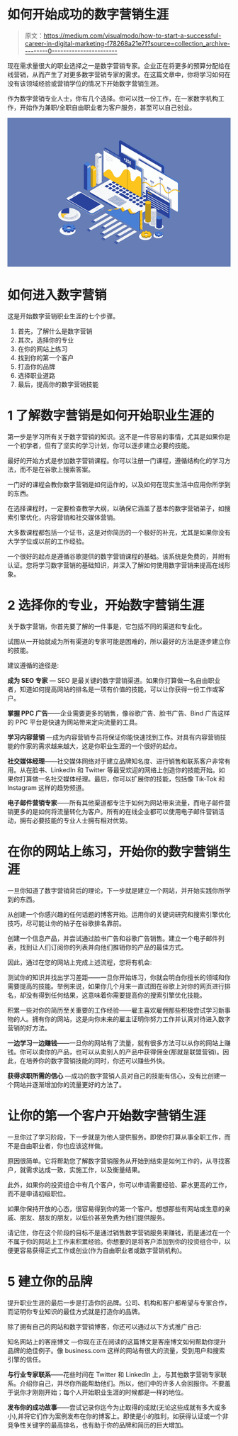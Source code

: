 # 如何开始成功的数字营销生涯

> 原文：<https://medium.com/visualmodo/how-to-start-a-successful-career-in-digital-marketing-f78268a21e7f?source=collection_archive---------0----------------------->

现在需求量很大的职业选择之一是数字营销专家。企业正在将更多的预算分配给在线营销，从而产生了对更多数字营销专家的需求。在这篇文章中，你将学习如何在没有该领域经验或营销学位的情况下开始数字营销生涯。

作为数字营销专业人士，你有几个选择。你可以找一份工作，在一家数字机构工作，开始作为兼职/全职自由职业者为客户服务，甚至可以自己创业。

![](img/164cdcdaa14c14e8808aae7a88c5dde8.png)

# 如何进入数字营销

这是开始数字营销职业生涯的七个步骤。

1.  首先，了解什么是数字营销
2.  其次，选择你的专业
3.  在你的网站上练习
4.  找到你的第一个客户
5.  打造你的品牌
6.  选择职业道路
7.  最后，提高你的数字营销技能

# 1 了解数字营销是如何开始职业生涯的

第一步是学习所有关于数字营销的知识。这不是一件容易的事情，尤其是如果你是一个初学者，但有了坚实的学习计划，你可以逐步建立必要的技能。

最好的开始方式是参加数字营销课程。你可以注册一门课程，遵循结构化的学习方法，而不是在谷歌上搜索答案。

一门好的课程会教你数字营销是如何运作的，以及如何在现实生活中应用你所学到的东西。

在选择课程时，一定要检查教学大纲，以确保它涵盖了基本的数字营销弟子，如搜索引擎优化，内容营销和社交媒体营销。

大多数课程都包括一个证书，这是对你简历的一个极好的补充，尤其是如果你没有大学学位或以前的工作经验。

一个很好的起点是遵循谷歌提供的数字营销课程的基础。该系统是免费的，并附有认证。您将学习数字营销的基础知识，并深入了解如何使用数字营销来提高在线形象。

# 2 选择你的专业，开始数字营销生涯

关于数字营销，你首先要了解的一件事是，它包括不同的渠道和专业化。

试图从一开始就成为所有渠道的专家可能是困难的，所以最好的方法是逐步建立你的技能。

建议遵循的途径是:

**成为 SEO 专家** — SEO 是最关键的数字营销渠道。如果你打算做一名自由职业者，知道如何提高网站的排名是一项有价值的技能，可以让你获得一份工作或客户。

**掌握 PPC 广告**——企业需要更多的销售，像谷歌广告、脸书广告、Bind 广告这样的 PPC 平台是快速为网站带来定向流量的工具。

**学习内容营销** —成为内容营销专员将保证你能快速找到工作。对具有内容营销技能的作家的需求越来越大，这是你职业生涯的一个很好的起点。

**社交媒体经理**——社交媒体网络对于建立品牌知名度、进行销售和联系客户非常有用。从在脸书、LinkedIn 和 Twitter 等最受欢迎的网络上创造你的技能开始。如果你打算做一名社交媒体经理。最后，你可以扩展你的技能，包括像 Tik-Tok 和 Instagram 这样的趋势频道。

**电子邮件营销专家**——所有其他渠道都专注于如何为网站带来流量，而电子邮件营销更多的是如何将流量转化为客户。所有的在线企业都可以使用电子邮件营销活动，拥有必要技能的专业人士拥有相对优势。

# 在你的网站上练习，开始你的数字营销生涯

一旦你知道了数字营销背后的理论，下一步就是建立一个网站，并开始实践你所学到的东西。

从创建一个你感兴趣的任何话题的博客开始。运用你的关键词研究和搜索引擎优化技巧，尽可能让你的帖子在谷歌排名靠前。

创建一个信息产品，并尝试通过脸书广告和谷歌广告销售。建立一个电子邮件列表，找到让人们订阅你的列表并向他们推销你的产品的最佳方式。

因此，通过在您的网站上完成上述流程，您将有机会:

测试你的知识并找出学习差距——一旦你开始练习，你就会明白你擅长的领域和你需要提高的技能。举例来说，如果你几个月来一直试图在谷歌上对你的网页进行排名，却没有得到任何结果，这意味着你需要提高你的搜索引擎优化技能。

积累一些对你的简历至关重要的工作经验——雇主喜欢雇佣那些积极尝试学习新事物的人。拥有你的网站，这是向你未来的雇主证明你努力工作并认真对待进入数字营销的好方法。

**一边学习一边赚钱**——一旦你的网站有了流量，就有很多方法可以从你的网站上赚钱。你可以卖你的产品，也可以从卖别人的产品中获得佣金(那就是联盟营销)。因此，在培养你的数字营销技能的同时，你还可以赚些外快。

**获得求职所需的信心** —成功的数字营销人员对自己的技能有信心，没有比创建一个网站并逐渐增加你的流量更好的方法了。

# 让你的第一个客户开始数字营销生涯

一旦你过了学习阶段，下一步就是为他人提供服务。即使你打算从事全职工作，而不是自由职业者，你也应该这样做。

原因很简单。它将帮助您了解数字营销服务从开始到结束是如何工作的，从寻找客户，就需求达成一致，实施工作，以及衡量结果。

此外，如果你的投资组合中有几个客户，你可以申请需要经验、薪水更高的工作，而不是申请初级职位。

如果你保持开放的心态，很容易得到你的第一个客户。想想那些有网站或生意的亲戚、朋友、朋友的朋友，以低价甚至免费为他们提供服务。

请记住，你在这个阶段的目标不是通过销售数字营销服务来赚钱，而是通过在一个不属于你的网站上工作来积累经验。你想要的是将客户添加到你的投资组合中，以便更容易获得正式工作或创业(作为自由职业者或数字营销机构)。

# 5 建立你的品牌

提升职业生涯的最后一步是打造你的品牌。公司、机构和客户都希望与专家合作，而证明你专业知识的最佳方式就是打造你的品牌。

除了拥有自己的网站和数字营销博客，你还可以通过以下方式推广自己:

知名网站上的客座博文 —你现在正在阅读的这篇博文是客座博文如何帮助你提升品牌的绝佳例子。像 business.com 这样的网站有很大的流量，受到用户和搜索引擎的信任。

**与行业专家联系**——花些时间在 Twitter 和 LinkedIn 上，与其他数字营销专家联系。介绍你自己，并尽你所能帮助他们。所以，他们中的许多人会回报你。不要羞于说你才刚刚开始；每个人开始职业生涯的时候都是一样的地位。

**发布你的成功故事**——尝试记录你迄今为止取得的成就(无论这些成就有多大或多小),并将它们作为案例发布在你的博客上。即使是小的胜利，如获得认证或一个非竞争性关键字的最高排名，也有助于你的品牌和简历的巨大增加。
